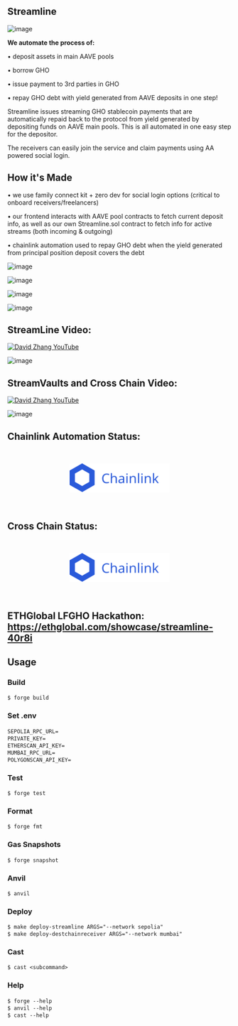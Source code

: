 ## Streamline

![image](https://github.com/Solidityarchitect/Hackathon-Portfolio/assets/125990317/cd7effc8-2215-4fc3-8237-f5a780850f0e)


**We automate the process of:**

• deposit assets in main AAVE pools

• borrow GHO

• issue payment to 3rd parties in GHO

• repay GHO debt with yield generated from AAVE deposits in one step!

Streamline issues streaming GHO stablecoin payments that are automatically repaid back to the protocol from yield generated by depositing funds on AAVE main pools. This is all automated in one easy step for the depositor.

The receivers can easily join the service and claim payments using AA powered social login.

## How it's Made

• we use family connect kit + zero dev for social login options (critical to onboard receivers/freelancers)

• our frontend interacts with AAVE pool contracts to fetch current deposit info, as well as our own Streamline.sol contract to fetch info for active streams (both incoming & outgoing)

• chainlink automation used to repay GHO debt when the yield generated from principal position deposit covers the debt

![image](https://github.com/Solidityarchitect/Hackathon-Portfolio/assets/125990317/53cb14f4-a811-469a-94fc-2b6b383737b1)

![image](https://github.com/Solidityarchitect/Hackathon-Portfolio/assets/125990317/dc3a41c7-1919-4630-b6df-d5c046ad8b28)

![image](https://github.com/Solidityarchitect/Hackathon-Portfolio/assets/125990317/3539afc5-fd62-400c-a13d-f60290de5c7d)

![image](https://github.com/Solidityarchitect/Hackathon-Portfolio/assets/125990317/524df5ec-fc18-4151-bd6a-51c6b8240cd9)

## StreamLine Video:

[![David Zhang YouTube](https://img.shields.io/badge/YouTube-FF0000?style=for-the-badge&logo=youtube&logoColor=white)](https://www.youtube.com/watch?v=mJaIkzzZW-Y)

![image](https://github.com/Solidityarchitect/Hackathon-Portfolio/assets/125990317/d9e4fcdf-2a5c-4bec-9037-25b05bd14862)

## StreamVaults and Cross Chain Video:

[![David Zhang YouTube](https://img.shields.io/badge/YouTube-FF0000?style=for-the-badge&logo=youtube&logoColor=white)](https://www.youtube.com/watch?v=9tGVE-GPPxE&t=323s)

![image](https://github.com/Solidityarchitect/Hackathon-Portfolio/assets/125990317/a8ce0932-c7b0-40e3-bb53-67575773c999)

## Chainlink Automation Status:

<br/>
<p align="center">
<a href="https://automation.chain.link/sepolia/88520497691709347783514887032752104320864026698858233368798223558543343212584" target="_blank">
<img src="https://raw.githubusercontent.com/smartcontractkit/chainlink/develop/docs/logo-chainlink-blue.svg" width="225" alt="Chainlink logo">
</a>
</p>
<br/>

## Cross Chain Status:

<br/>
<p align="center">
<a href="https://ccip.chain.link/msg/0x1a8c8cf4eb671e663e76e54383cafba8d90627d06e505f822a692c9ea5790bcc" target="_blank">
<img src="https://raw.githubusercontent.com/smartcontractkit/chainlink/develop/docs/logo-chainlink-blue.svg" width="225" alt="Chainlink logo">
</a>
</p>
<br/>

## ETHGlobal LFGHO Hackathon: https://ethglobal.com/showcase/streamline-40r8i

## Usage

### Build

```shell
$ forge build
```

### Set .env

```shell
SEPOLIA_RPC_URL=
PRIVATE_KEY=
ETHERSCAN_API_KEY=
MUMBAI_RPC_URL=
POLYGONSCAN_API_KEY=
```

### Test

```shell
$ forge test
```

### Format

```shell
$ forge fmt
```

### Gas Snapshots

```shell
$ forge snapshot
```

### Anvil

```shell
$ anvil
```

### Deploy

```shell
$ make deploy-streamline ARGS="--network sepolia"
$ make deploy-destchainreceiver ARGS="--network mumbai"
```

### Cast

```shell
$ cast <subcommand>
```

### Help

```shell
$ forge --help
$ anvil --help
$ cast --help
```
